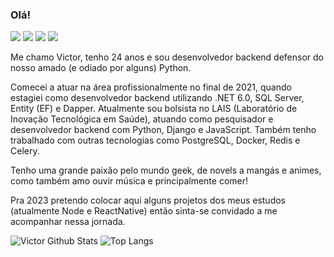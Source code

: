 ### Olá!

[<img src="https://img.shields.io/badge/linkedin-%230077B5.svg?&style=for-the-badge&logo=linkedin&logoColor=white" />](https://www.linkedin.com/in/victor-matheus-chagas)
<a href="mailto:victorchagasms@gmail.com"><img src="https://img.shields.io/badge/-Gmail-%23333?style=for-the-badge&logo=gmail&logoColor=red" target="_blank"></a>
[<img src="https://img.shields.io/badge/instagram-%23E4405F.svg?&style=for-the-badge&logo=instagram&logoColor=white" />](https://instagram.com/vicot_)
[<img src="https://img.shields.io/badge/spotify-%231ED760.svg?&style=for-the-badge&logo=spotify&logoColor=white" />](https://open.spotify.com/user/22d66qejfmukavch75ro4htey)

Me chamo Victor, tenho 24 anos e sou desenvolvedor backend defensor do nosso amado (e odiado por alguns) Python.

Comecei a atuar na área profissionalmente no final de 2021, quando estagiei como desenvolvedor backend utilizando .NET 6.0, SQL Server, Entity (EF) e Dapper. Atualmente sou bolsista no LAIS (Laboratório de Inovação Tecnológica em Saúde), atuando como pesquisador e desenvolvedor backend com Python, Django e JavaScript. Também tenho trabalhado com outras tecnologias como PostgreSQL, Docker, Redis e Celery.

Tenho uma grande paixão pelo mundo geek, de novels a mangás e animes, como também amo ouvir música e principalmente comer!

Pra 2023 pretendo colocar aqui alguns projetos dos meus estudos (atualmente Node e ReactNative) então sinta-se convidado a me acompanhar nessa jornada.

![Victor Github Stats](https://github-readme-stats.vercel.app/api?username=itsmevicot&theme=dracula)
![Top Langs](https://github-readme-stats.vercel.app/api/top-langs/?username=itsmevicot&layout=compact)
